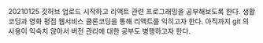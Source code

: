 20210125
깃허브 업로드 시작하고 리액트 관련 프로그래밍을 공부해보도록 한다.
생활코딩과 영화 평점 웹서비스 클론코딩을 통해 리액트를 익히고자 한다.
아직까지 git 의 사용이 익숙치 않아서 버전 관리에 대한 공부도 병행하고자 한다.